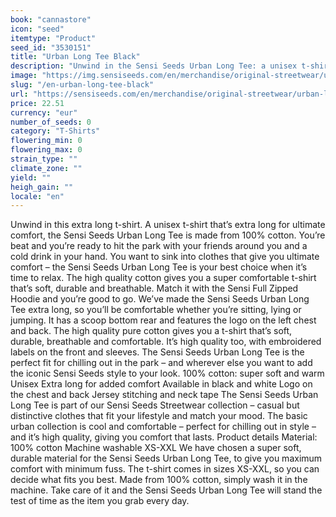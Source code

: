 ```yaml
---
book: "cannastore"
icon: "seed"
itemtype: "Product"
seed_id: "3530151"
title: "Urban Long Tee Black"
description: "Unwind in the Sensi Seeds Urban Long Tee: a unisex t-shirt that is extra long and 100% cotton for luxurious comfort. Buy online now!"
image: "https://img.sensiseeds.com/en/merchandise/original-streetwear/urban-long-tee-black-image.png"
slug: "/en-urban-long-tee-black"
url: "https://sensiseeds.com/en/merchandise/original-streetwear/urban-long-tee-black?a_aid=cannastore"
price: 22.51
currency: "eur"
number_of_seeds: 0
category: "T-Shirts"
flowering_min: 0
flowering_max: 0
strain_type: ""
climate_zone: ""
yield: ""
heigh_gain: ""
locale: "en"
---
```

Unwind in this extra long t-shirt. A unisex t-shirt that’s extra long for ultimate comfort, the Sensi Seeds Urban Long Tee is made from 100% cotton. You’re beat and you’re ready to hit the park with your friends around you and a cold drink in your hand. You want to sink into clothes that give you ultimate comfort – the Sensi Seeds Urban Long Tee is your best choice when it’s time to relax. The high quality cotton gives you a super comfortable t-shirt that’s soft, durable and breathable. Match it with the Sensi Full Zipped Hoodie and you’re good to go. We’ve made the Sensi Seeds Urban Long Tee extra long, so you’ll be comfortable whether you’re sitting, lying or jumping. It has a scoop bottom rear and features the logo on the left chest and back. The high quality pure cotton gives you a t-shirt that’s soft, durable, breathable and comfortable. It’s high quality too, with embroidered labels on the front and sleeves. The Sensi Seeds Urban Long Tee is the perfect fit for chilling out in the park – and wherever else you want to add the iconic Sensi Seeds style to your look. 100% cotton: super soft and warm Unisex Extra long for added comfort Available in black and white Logo on the chest and back Jersey stitching and neck tape The Sensi Seeds Urban Long Tee is part of our Sensi Seeds Streetwear collection – casual but distinctive clothes that fit your lifestyle and match your mood. The basic urban collection is cool and comfortable – perfect for chilling out in style – and it’s high quality, giving you comfort that lasts. Product details Material: 100% cotton Machine washable XS-XXL We have chosen a super soft, durable material for the Sensi Seeds Urban Long Tee, to give you maximum comfort with minimum fuss. The t-shirt comes in sizes XS-XXL, so you can decide what fits you best. Made from 100% cotton, simply wash it in the machine. Take care of it and the Sensi Seeds Urban Long Tee will stand the test of time as the item you grab every day.
